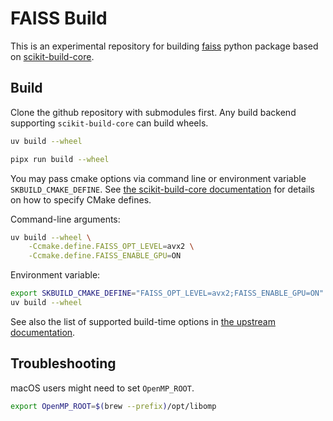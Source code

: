 # FAISS Build

This is an experimental repository for building [faiss](https://github.com/facebookresearch/faiss) python package based on [scikit-build-core](https://scikit-build-core.readthedocs.io/en/latest/index.html).

## Build

Clone the github repository with submodules first. Any build backend supporting `scikit-build-core` can build wheels.

```bash
uv build --wheel
```

```bash
pipx run build --wheel
```

You may pass cmake options via command line or environment variable `SKBUILD_CMAKE_DEFINE`. See [the scikit-build-core documentation](https://scikit-build-core.readthedocs.io/en/latest/configuration/index.html#configuring-cmake-arguments-and-defines) for details on how to specify CMake defines.

Command-line arguments:

```bash
uv build --wheel \
    -Ccmake.define.FAISS_OPT_LEVEL=avx2 \
    -Ccmake.define.FAISS_ENABLE_GPU=ON
```

Environment variable:

```bash
export SKBUILD_CMAKE_DEFINE="FAISS_OPT_LEVEL=avx2;FAISS_ENABLE_GPU=ON"
uv build --wheel
```

See also the list of supported build-time options in [the upstream documentation](https://github.com/facebookresearch/faiss/blob/main/INSTALL.md#step-1-invoking-cmake).


## Troubleshooting

macOS users might need to set `OpenMP_ROOT`.

```bash
export OpenMP_ROOT=$(brew --prefix)/opt/libomp
```
